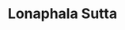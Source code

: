 ---
title: "Lonaphala Sutta"
metaTitle: "Lonaphala Sutta, salt crystal"
metaDescription: "lonaphala"
---